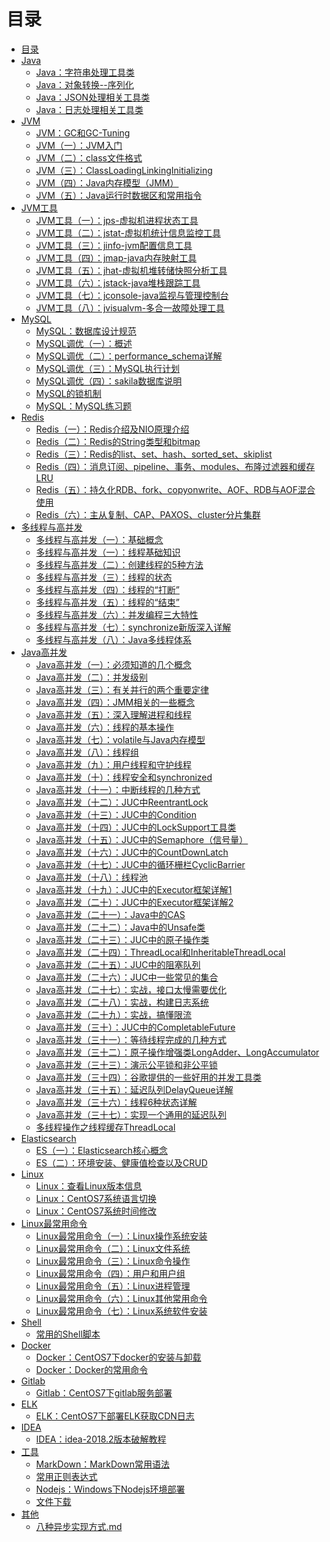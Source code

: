 # 目录

* [目录](README.md)
* [Java]()
  * [Java：字符串处理工具类](notes/Java：字符串处理工具类.md)
  * [Java：对象转换--序列化](notes/Java：对象转换--序列化.md)
  * [Java：JSON处理相关工具类](notes/Java：JSON处理相关工具类.md)
  * [Java：日志处理相关工具类](notes/Java：日志处理相关工具类.md)
* [JVM]()
  * [JVM：GC和GC-Tuning](notes/JVM：GC和GC-Tuning.md)
  * [JVM（一）：JVM入门](notes/JVM（一）：JVM入门.md)
  * [JVM（二）：class文件格式](notes/JVM（二）：class文件格式.md)
  * [JVM（三）：ClassLoadingLinkingInitializing](notes/JVM（三）：ClassLoadingLinkingInitializing.md)
  * [JVM（四）：Java内存模型（JMM）](notes/JVM（四）：Java内存模型（JMM）.md)
  * [JVM（五）：Java运行时数据区和常用指令](notes/JVM（五）：Java运行时数据区和常用指令.md)
* [JVM工具]()
  * [JVM工具（一）：jps-虚拟机进程状态工具](notes/JVM工具（一）：jps-虚拟机进程状态工具.md)
  * [JVM工具（二）：jstat-虚拟机统计信息监控工具](notes/JVM工具（二）：jstat-虚拟机统计信息监控工具.md)
  * [JVM工具（三）：jinfo-jvm配置信息工具](notes/JVM工具（三）：jinfo-jvm配置信息工具.md)
  * [JVM工具（四）：jmap-java内存映射工具](notes/JVM工具（四）：jmap-java内存映射工具.md)
  * [JVM工具（五）：jhat-虚拟机堆转储快照分析工具](notes/JVM工具（五）：jhat-虚拟机堆转储快照分析工具.md)
  * [JVM工具（六）：jstack-java堆栈跟踪工具](notes/JVM工具（六）：jstack-java堆栈跟踪工具.md)
  * [JVM工具（七）：jconsole-java监视与管理控制台](notes/JVM工具（七）：jconsole-java监视与管理控制台.md)
  * [JVM工具（八）：jvisualvm-多合一故障处理工具](notes/JVM工具（八）：jvisualvm-多合一故障处理工具.md)
* [MySQL]()
  * [MySQL：数据库设计规范](notes/MySQL：数据库设计规范.md)
  * [MySQL调优（一）：概述](notes/MySQL调优（一）：概述.md)
  * [MySQL调优（二）：performance_schema详解](notes/MySQL调优（二）：performance_schema详解.md)
  * [MySQL调优（三）：MySQL执行计划](notes/MySQL调优（三）：MySQL执行计划.md)
  * [MySQL调优（四）：sakila数据库说明](notes/MySQL调优（四）：sakila数据库说明.md)
  * [MySQL的锁机制](notes/MySQL的锁机制.md)
  * [MySQL：MySQL练习题](notes/MySQL：MySQL练习题.md)
* [Redis]()
  * [Redis（一）：Redis介绍及NIO原理介绍](notes/Redis（一）：Redis介绍及NIO原理介绍.md)
  * [Redis（二）：Redis的String类型和bitmap](notes/Redis（二）：Redis的String类型和bitmap.md)
  * [Redis（三）：Redis的list、set、hash、sorted_set、skiplist](notes/Redis（三）：Redis的list、set、hash、sorted_set、skiplist.md)
  * [Redis（四）：消息订阅、pipeline、事务、modules、布隆过滤器和缓存LRU](notes/Redis（四）：消息订阅、pipeline、事务、modules、布隆过滤器和缓存LRU.md)
  * [Redis（五）：持久化RDB、fork、copyonwrite、AOF、RDB与AOF混合使用](notes/Redis（五）：持久化RDB、fork、copyonwrite、AOF、RDB与AOF混合使用.md)
  * [Redis（六）：主从复制、CAP、PAXOS、cluster分片集群](notes/Redis（六）：主从复制、CAP、PAXOS、cluster分片集群.md)
* [多线程与高并发]()
  * [多线程与高并发（一）：基础概念](notes/多线程与高并发（一）：基础概念.md)
  * [多线程与高并发（一）：线程基础知识](notes/多线程与高并发（一）：线程基础知识.md)
  * [多线程与高并发（二）：创建线程的5种方法](notes/多线程与高并发（二）：创建线程的5种方法.md)
  * [多线程与高并发（三）：线程的状态](notes/多线程与高并发（三）：线程的状态.md)
  * [多线程与高并发（四）：线程的“打断”](notes/多线程与高并发（四）：线程的“打断”.md)
  * [多线程与高并发（五）：线程的“结束”](notes/多线程与高并发（五）：线程的“结束”.md)
  * [多线程与高并发（六）：并发编程三大特性](notes/多线程与高并发（六）：并发编程三大特性.md)
  * [多线程与高并发（七）：synchronize新版深入详解](notes/多线程与高并发（七）：synchronize新版深入详解.md)
  * [多线程与高并发（八）：Java多线程体系](notes/多线程与高并发（八）：Java多线程体系.md)
* [Java高并发]()
  * [Java高并发（一）：必须知道的几个概念](notes/Java高并发（一）：必须知道的几个概念.md)
  * [Java高并发（二）：并发级别](notes/Java高并发（二）：并发级别.md)
  * [Java高并发（三）：有关并行的两个重要定律](notes/Java高并发（三）：有关并行的两个重要定律.md)
  * [Java高并发（四）：JMM相关的一些概念](notes/Java高并发（四）：JMM相关的一些概念.md)
  * [Java高并发（五）：深入理解进程和线程](notes/Java高并发（五）：深入理解进程和线程.md)
  * [Java高并发（六）：线程的基本操作](notes/Java高并发（六）：线程的基本操作.md)
  * [Java高并发（七）：volatile与Java内存模型](notes/Java高并发（七）：volatile与Java内存模型.md)
  * [Java高并发（八）：线程组](notes/Java高并发（八）：线程组.md)
  * [Java高并发（九）：用户线程和守护线程](notes/Java高并发（九）：用户线程和守护线程.md)
  * [Java高并发（十）：线程安全和synchronized](notes/Java高并发（十）：线程安全和synchronized.md)
  * [Java高并发（十一）：中断线程的几种方式](notes/Java高并发（十一）：中断线程的几种方式.md)
  * [Java高并发（十二）：JUC中ReentrantLock](notes/Java高并发（十二）：JUC中ReentrantLock.md)
  * [Java高并发（十三）：JUC中的Condition](notes/Java高并发（十三）：JUC中的Condition.md)
  * [Java高并发（十四）：JUC中的LockSupport工具类](notes/Java高并发（十四）：JUC中的LockSupport工具类.md)
  * [Java高并发（十五）：JUC中的Semaphore（信号量）](notes/Java高并发（十五）：JUC中的Semaphore（信号量）.md)
  * [Java高并发（十六）：JUC中的CountDownLatch](notes/Java高并发（十六）：JUC中的CountDownLatch.md)
  * [Java高并发（十七）：JUC中的循环栅栏CyclicBarrier](notes/Java高并发（十七）：JUC中的循环栅栏CyclicBarrier.md)
  * [Java高并发（十八）：线程池](notes/Java高并发（十八）：线程池.md)
  * [Java高并发（十九）：JUC中的Executor框架详解1](notes/Java高并发（十九）：JUC中的Executor框架详解1.md)
  * [Java高并发（二十）：JUC中的Executor框架详解2](notes/Java高并发（二十）：JUC中的Executor框架详解2.md)
  * [Java高并发（二十一）：Java中的CAS](notes/Java高并发（二十一）：Java中的CAS.md)
  * [Java高并发（二十二）：Java中的Unsafe类](notes/Java高并发（二十二）：Java中的Unsafe类.md)
  * [Java高并发（二十三）：JUC中的原子操作类](notes/Java高并发（二十三）：JUC中的原子操作类.md)
  * [Java高并发（二十四）：ThreadLocal和InheritableThreadLocal](notes/Java高并发（二十四）：ThreadLocal和InheritableThreadLocal.md)
  * [Java高并发（二十五）：JUC中的阻塞队列](notes/Java高并发（二十五）：JUC中的阻塞队列.md)
  * [Java高并发（二十六）：JUC中一些常见的集合](notes/Java高并发（二十六）：JUC中一些常见的集合.md)
  * [Java高并发（二十七）：实战，接口太慢需要优化](notes/Java高并发（二十七）：实战，接口太慢需要优化.md)
  * [Java高并发（二十八）：实战，构建日志系统](notes/Java高并发（二十八）：实战，构建日志系统.md)
  * [Java高并发（二十九）：实战，搞懂限流](notes/Java高并发（二十九）：实战，搞懂限流.md)
  * [Java高并发（三十）：JUC中的CompletableFuture](notes/Java高并发（三十）：JUC中的CompletableFuture.md)
  * [Java高并发（三十一）：等待线程完成的几种方式](notes/Java高并发（三十一）：等待线程完成的几种方式.md)
  * [Java高并发（三十二）：原子操作增强类LongAdder、LongAccumulator](notes/Java高并发（三十二）：原子操作增强类LongAdder、LongAccumulator.md)
  * [Java高并发（三十三）：演示公平锁和非公平锁](notes/Java高并发（三十三）：演示公平锁和非公平锁.md)
  * [Java高并发（三十四）：谷歌提供的一些好用的并发工具类](notes/Java高并发（三十四）：谷歌提供的一些好用的并发工具类.md)
  * [Java高并发（三十五）：延迟队列DelayQueue详解](notes/Java高并发（三十五）：延迟队列DelayQueue详解.md)
  * [Java高并发（三十六）：线程6种状态详解](notes/Java高并发（三十六）：线程6种状态详解.md)
  * [Java高并发（三十七）：实现一个通用的延迟队列](notes/Java高并发（三十七）：实现一个通用的延迟队列.md)
  * [多线程操作之线程缓存ThreadLocal](notes/多线程操作之线程缓存ThreadLocal.md)
* [Elasticsearch]()
  * [ES（一）：Elasticsearch核心概念](notes/ES（一）：Elasticsearch核心概念.md)
  * [ES（二）：环境安装、健康值检查以及CRUD](notes/ES（二）：环境安装、健康值检查以及CRUD.md)
* [Linux]()
  * [Linux：查看Linux版本信息](notes/Linux：查看Linux版本信息.md)
  * [Linux：CentOS7系统语言切换](notes/Linux：CentOS7系统语言切换.md)
  * [Linux：CentOS7系统时间修改](notes/Linux：CentOS7系统时间修改.md)
* [Linux最常用命令]()
  * [Linux最常用命令（一）：Linux操作系统安装](notes/Linux最常用命令（一）：Linux操作系统安装.md)
  * [Linux最常用命令（二）：Linux文件系统](notes/Linux最常用命令（二）：Linux文件系统.md)
  * [Linux最常用命令（三）：Linux命令操作](notes/Linux最常用命令（三）：Linux命令操作.md)
  * [Linux最常用命令（四）：用户和用户组](notes/Linux最常用命令（四）：用户和用户组.md)
  * [Linux最常用命令（五）：Linux进程管理](notes/Linux最常用命令（五）：Linux进程管理.md)
  * [Linux最常用命令（六）：Linux其他常用命令](notes/Linux最常用命令（六）：Linux其他常用命令.md)
  * [Linux最常用命令（七）：Linux系统软件安装](notes/Linux最常用命令（七）：Linux系统软件安装.md)
* [Shell]()
  * [常用的Shell脚本](notes/常用的Shell脚本.md)
* [Docker]()
  * [Docker：CentOS7下docker的安装与卸载](notes/Docker：CentOS7下docker的安装与卸载.md)
  * [Docker：Docker的常用命令](notes/Docker：Docker的常用命令.md)
* [Gitlab]()
  * [Gitlab：CentOS7下gitlab服务部署](notes/Gitlab：CentOS7下gitlab服务部署.md)
* [ELK]()
  * [ELK：CentOS7下部署ELK获取CDN日志](notes/ELK：CentOS7下部署ELK获取CDN日志.md)
* [IDEA]()
  * [IDEA：idea-2018.2版本破解教程](notes/IDEA：idea-2018.2版本破解教程.md)
* [工具]()
  * [MarkDown：MarkDown常用语法](notes/MarkDown：MarkDown常用语法.md)
  * [常用正则表达式](notes/常用正则表达式.md)
  * [Nodejs：Windows下Nodejs环境部署](notes/Nodejs：Windows下Nodejs环境部署.md)
  * [文件下载](notes/文件下载.md)
* [其他]()
  * [八种异步实现方式.md](notes/八种异步实现方式.md)

